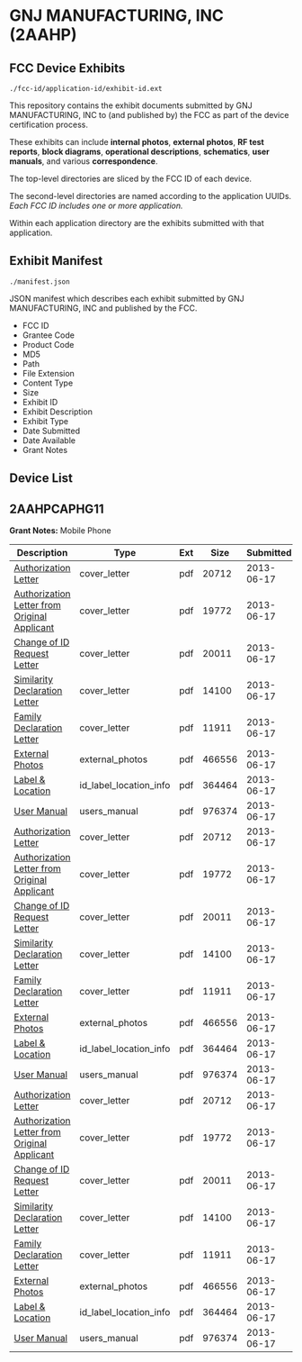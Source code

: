 # GNJ MANUFACTURING, INC (2AAHP)
## FCC Device Exhibits

```
./fcc-id/application-id/exhibit-id.ext
```

This repository contains the exhibit documents submitted by GNJ MANUFACTURING, INC to (and published by) the FCC as part of the device certification process.

These exhibits can include **internal photos**, **external photos**, **RF test reports**, **block diagrams**, **operational descriptions**, **schematics**, **user manuals**, and various **correspondence**.

The top-level directories are sliced by the FCC ID of each device.

The second-level directories are named according to the application UUIDs. *Each FCC ID includes one or more application.*

Within each application directory are the exhibits submitted with that application. 

## Exhibit Manifest

```
./manifest.json
```

JSON manifest which describes each exhibit submitted by GNJ MANUFACTURING, INC and published by the FCC.

- FCC ID
- Grantee Code
- Product Code
- MD5
- Path
- File Extension
- Content Type
- Size
- Exhibit ID
- Exhibit Description
- Exhibit Type
- Date Submitted
- Date Available
- Grant Notes

## Device List
## 2AAHPCAPHG11
**Grant Notes:** Mobile Phone

| Description | Type | Ext | Size | Submitted | Available |
| ----------- | ---- | --- | ---- | --------- | --------- |
| [Authorization Letter](2AAHPCAPHG11/97df65bcaa4e3473af5c0696e13eb71e/1992513.pdf) | cover_letter | pdf | 20712 | 2013-06-17 | 2013-06-17 |
| [Authorization Letter from Original Applicant](2AAHPCAPHG11/97df65bcaa4e3473af5c0696e13eb71e/1992514.pdf) | cover_letter | pdf | 19772 | 2013-06-17 | 2013-06-17 |
| [Change of ID Request Letter](2AAHPCAPHG11/97df65bcaa4e3473af5c0696e13eb71e/1992515.pdf) | cover_letter | pdf | 20011 | 2013-06-17 | 2013-06-17 |
| [Similarity Declaration Letter](2AAHPCAPHG11/97df65bcaa4e3473af5c0696e13eb71e/1992516.pdf) | cover_letter | pdf | 14100 | 2013-06-17 | 2013-06-17 |
| [Family Declaration Letter](2AAHPCAPHG11/97df65bcaa4e3473af5c0696e13eb71e/1992517.pdf) | cover_letter | pdf | 11911 | 2013-06-17 | 2013-06-17 |
| [External Photos](2AAHPCAPHG11/97df65bcaa4e3473af5c0696e13eb71e/1967735.pdf) | external_photos | pdf | 466556 | 2013-06-17 | 2013-06-17 |
| [Label & Location](2AAHPCAPHG11/97df65bcaa4e3473af5c0696e13eb71e/1992519.pdf) | id_label_location_info | pdf | 364464 | 2013-06-17 | 2013-06-17 |
| [User Manual](2AAHPCAPHG11/97df65bcaa4e3473af5c0696e13eb71e/1967738.pdf) | users_manual | pdf | 976374 | 2013-06-17 | 2013-06-17 |
| [Authorization Letter](2AAHPCAPHG11/bd1989d51bfcb1c554f67c9b437dc0bf/1992513.pdf) | cover_letter | pdf | 20712 | 2013-06-17 | 2013-06-17 |
| [Authorization Letter from Original Applicant](2AAHPCAPHG11/bd1989d51bfcb1c554f67c9b437dc0bf/1992514.pdf) | cover_letter | pdf | 19772 | 2013-06-17 | 2013-06-17 |
| [Change of ID Request Letter](2AAHPCAPHG11/bd1989d51bfcb1c554f67c9b437dc0bf/1992515.pdf) | cover_letter | pdf | 20011 | 2013-06-17 | 2013-06-17 |
| [Similarity Declaration Letter](2AAHPCAPHG11/bd1989d51bfcb1c554f67c9b437dc0bf/1992516.pdf) | cover_letter | pdf | 14100 | 2013-06-17 | 2013-06-17 |
| [Family Declaration Letter](2AAHPCAPHG11/bd1989d51bfcb1c554f67c9b437dc0bf/1992517.pdf) | cover_letter | pdf | 11911 | 2013-06-17 | 2013-06-17 |
| [External Photos](2AAHPCAPHG11/bd1989d51bfcb1c554f67c9b437dc0bf/1967735.pdf) | external_photos | pdf | 466556 | 2013-06-17 | 2013-06-17 |
| [Label & Location](2AAHPCAPHG11/bd1989d51bfcb1c554f67c9b437dc0bf/1992519.pdf) | id_label_location_info | pdf | 364464 | 2013-06-17 | 2013-06-17 |
| [User Manual](2AAHPCAPHG11/bd1989d51bfcb1c554f67c9b437dc0bf/1967738.pdf) | users_manual | pdf | 976374 | 2013-06-17 | 2013-06-17 |
| [Authorization Letter](2AAHPCAPHG11/6ee7a11d03b18c783264a52c00672518/1992513.pdf) | cover_letter | pdf | 20712 | 2013-06-17 | 2013-06-17 |
| [Authorization Letter from Original Applicant](2AAHPCAPHG11/6ee7a11d03b18c783264a52c00672518/1992514.pdf) | cover_letter | pdf | 19772 | 2013-06-17 | 2013-06-17 |
| [Change of ID Request Letter](2AAHPCAPHG11/6ee7a11d03b18c783264a52c00672518/1992515.pdf) | cover_letter | pdf | 20011 | 2013-06-17 | 2013-06-17 |
| [Similarity Declaration Letter](2AAHPCAPHG11/6ee7a11d03b18c783264a52c00672518/1992516.pdf) | cover_letter | pdf | 14100 | 2013-06-17 | 2013-06-17 |
| [Family Declaration Letter](2AAHPCAPHG11/6ee7a11d03b18c783264a52c00672518/1992517.pdf) | cover_letter | pdf | 11911 | 2013-06-17 | 2013-06-17 |
| [External Photos](2AAHPCAPHG11/6ee7a11d03b18c783264a52c00672518/1967735.pdf) | external_photos | pdf | 466556 | 2013-06-17 | 2013-06-17 |
| [Label & Location](2AAHPCAPHG11/6ee7a11d03b18c783264a52c00672518/1992519.pdf) | id_label_location_info | pdf | 364464 | 2013-06-17 | 2013-06-17 |
| [User Manual](2AAHPCAPHG11/6ee7a11d03b18c783264a52c00672518/1967738.pdf) | users_manual | pdf | 976374 | 2013-06-17 | 2013-06-17 |
